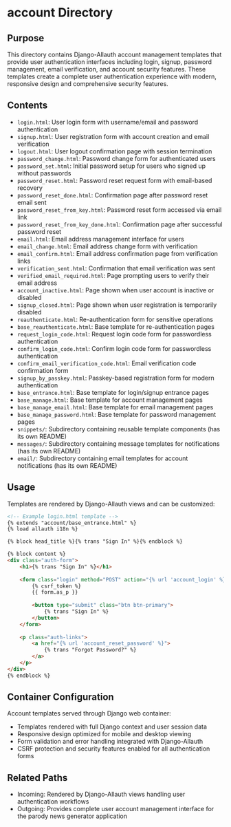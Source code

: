 
# account Directory

## Purpose
This directory contains Django-Allauth account management templates that provide user authentication interfaces including login, signup, password management, email verification, and account security features. These templates create a complete user authentication experience with modern, responsive design and comprehensive security features.

## Contents
- `login.html`: User login form with username/email and password authentication
- `signup.html`: User registration form with account creation and email verification
- `logout.html`: User logout confirmation page with session termination
- `password_change.html`: Password change form for authenticated users
- `password_set.html`: Initial password setup for users who signed up without passwords
- `password_reset.html`: Password reset request form with email-based recovery
- `password_reset_done.html`: Confirmation page after password reset email sent
- `password_reset_from_key.html`: Password reset form accessed via email link
- `password_reset_from_key_done.html`: Confirmation page after successful password reset
- `email.html`: Email address management interface for users
- `email_change.html`: Email address change form with verification
- `email_confirm.html`: Email address confirmation page from verification links
- `verification_sent.html`: Confirmation that email verification was sent
- `verified_email_required.html`: Page prompting users to verify their email address
- `account_inactive.html`: Page shown when user account is inactive or disabled
- `signup_closed.html`: Page shown when user registration is temporarily disabled
- `reauthenticate.html`: Re-authentication form for sensitive operations
- `base_reauthenticate.html`: Base template for re-authentication pages
- `request_login_code.html`: Request login code form for passwordless authentication
- `confirm_login_code.html`: Confirm login code form for passwordless authentication
- `confirm_email_verification_code.html`: Email verification code confirmation form
- `signup_by_passkey.html`: Passkey-based registration form for modern authentication
- `base_entrance.html`: Base template for login/signup entrance pages
- `base_manage.html`: Base template for account management pages
- `base_manage_email.html`: Base template for email management pages
- `base_manage_password.html`: Base template for password management pages
- `snippets/`: Subdirectory containing reusable template components (has its own README)
- `messages/`: Subdirectory containing message templates for notifications (has its own README)
- `email/`: Subdirectory containing email templates for account notifications (has its own README)

## Usage
Templates are rendered by Django-Allauth views and can be customized:

```html
<!-- Example login.html template -->
{% extends "account/base_entrance.html" %}
{% load allauth i18n %}

{% block head_title %}{% trans "Sign In" %}{% endblock %}

{% block content %}
<div class="auth-form">
    <h1>{% trans "Sign In" %}</h1>
    
    <form class="login" method="POST" action="{% url 'account_login' %}">
        {% csrf_token %}
        {{ form.as_p }}
        
        <button type="submit" class="btn btn-primary">
            {% trans "Sign In" %}
        </button>
    </form>
    
    <p class="auth-links">
        <a href="{% url 'account_reset_password' %}">
            {% trans "Forgot Password?" %}
        </a>
    </p>
</div>
{% endblock %}
```

## Container Configuration
Account templates served through Django web container:
- Templates rendered with full Django context and user session data
- Responsive design optimized for mobile and desktop viewing
- Form validation and error handling integrated with Django-Allauth
- CSRF protection and security features enabled for all authentication forms

## Related Paths
- Incoming: Rendered by Django-Allauth views handling user authentication workflows
- Outgoing: Provides complete user account management interface for the parody news generator application
